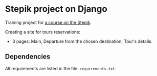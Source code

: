# Stepik project on Django

Training project for [a course on the Stepik](<https://stepik.org/course/63298>).

Creating a site for tours reservations:
- 3 pages: Main, Departure from the chosen destination, Tour's details.

## Dependencies

All requirements are listed in the file: `requirements.txt`.